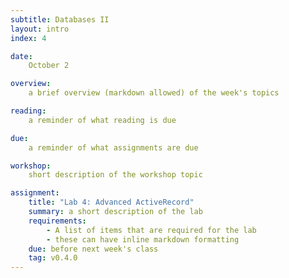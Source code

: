 ```yaml
---
subtitle: Databases II
layout: intro
index: 4

date:
    October 2

overview:
    a brief overview (markdown allowed) of the week's topics

reading:
    a reminder of what reading is due

due:
    a reminder of what assignments are due

workshop:
    short description of the workshop topic

assignment:
    title: "Lab 4: Advanced ActiveRecord"
    summary: a short description of the lab
    requirements:
        - A list of items that are required for the lab
        - these can have inline markdown formatting
    due: before next week's class
    tag: v0.4.0
---
```

